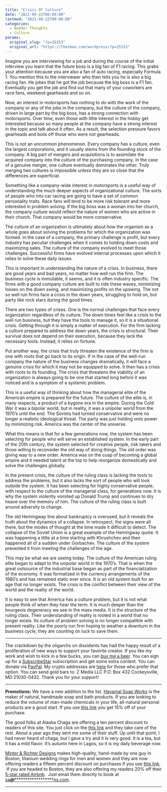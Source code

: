 ```yaml
---
title: "Crisis Of Culture"
date: "2021-09-22T00:00:00"
lastmod: "2021-09-22T00:00:00"
categories:
  - Badder Thoughts
  - Culture
params:
  original_slug: "?p=25153"
  original_url: "https://thezman.com/wordpress/?p=25153"
---
```


Imagine you are interviewing for a job and during the course of the
initial interview you learn that the future boss is a big fan of F1
racing. This grabs your attention because you are also a fan of auto
racing, especially Formula 1. You mention this to the interviewer who
then tells you he is also a big racing fan. He jokes that he got the job
because the big boss is a F1 fan. Eventually you get the job and find
out that many of your coworkers are race fans, weekend gearheads and so
on.

Now, an interest in motorsports has nothing to do with the work of the
company or any of the jobs in the company, but the culture of the
company, driven in large part by the big boss, has a strong connection
with motorsports. Over time, even those with little interest in the
hobby get interested because so many people at the company have a strong
interest in the topic and talk about it often. As a result, the
selection pressure favors gearheads and boils off those who were not
gearheads.

This is not an uncommon phenomenon. Every company has a culture, even
the largest corporations, and it usually stems from the founding stock
of the company. A big part of mergers and acquisitions is to assimilate
the acquired company into the culture of the purchasing company. In the
case of a genuine merger, one culture eventually dominates the other.
Truly merging two cultures is impossible unless they are so close that
the differences are superficial.

Something like a company-wide interest in motorsports is a useful way of
understanding the much deeper aspects of organizational culture. The
sorts of people who into car racing are going to have a set of common
personality traits. Race fans will tend to be more risk tolerant and
more interested in problem solving. If the big boss was a woman into her
church, the company culture would reflect the nature of women who are
active in their church. That company would be more conservative.

The culture of an organization is ultimately about how the organism as a
whole goes about solving the problems for which the organization was
formed. In the case of a company, the primary challenge is profit, but
every industry has peculiar challenges when it comes to holding down
costs and maximizing sales. The culture of the company evolved to meet
those challenges. Successful firms have evolved internal processes upon
which it relies to solve these daily issues.

This is important in understanding the nature of a crisis. In business,
there are good years and bad years, no matter how well run the firm. The
business cycle is immutable, it seems, and it is often industry
specific. The firms with a good company culture are built to ride these
waves, minimizing losses on the down swing, and maximizing profits on
the upswing. The not so well run firms face a crisis in the down years,
struggling to hold on, but party like rock stars during the good times.

There are two types of crises. One is the normal challenges that face
every organization regardless of its culture. The down times feel like a
crisis to the well run business, but they have the tools to manage it,
so it is a situational crisis. Getting through it is simply a matter of
execution. For the firm lacking a culture prepared to address the down
years, the crisis is structural. Their survival does not depend on their
execution, because they lack the necessary tools. Instead, it relies on
fortune.

Put another way, the crisis that truly threaten the existence of the
firm is one with roots that go back to its origin. If in the case of the
well-run company the nature of the business changes dramatically, it
will face a genuine crisis for which it may not be equipped to solve. It
then has a crisis with roots to its founding. The crisis that threatens
the viability of an organization is always going to be one that started
long before it was noticed and is a symptom of a systemic problem.

This is a useful way of thinking about how the managerial elite of the
American empire is prepared for the future. The culture of the elite is,
in many respects, a product of a bygone era in the empire. During the
Cold War it was a bipolar world, but in reality, it was a unipolar world
from the 1970’s until the end. The Soviets had turned conservative and
were no longer a realistic ideological threat. The party was just
holding onto power by minimizing risk. America was the center of the
universe.

What this means is that for a few generations now, the system has been
selecting for people who will serve an established system. In the early
part of the 20th century, the system selected for creative people, risk
takers and those willing to reconsider the old way of doing things. The
old order was giving way to a new order. America was on the cusp of
becoming a global empire and it needed talent at the top to help
reorganize domestically and solve the challenges globally.

In the present crisis, the culture of the ruling class is lacking the
tools to address the problems, but it also lacks the sort of people who
will look outside the system. It has been selecting for highly
conservative people, with respect to the culture of the managerial
class, for generations now. It is why the system violently vomited up
Donald Trump and continues to dry heave over the memory of him. The
culture of the ruling class is built around adversity to change.

The old Hemingway line about bankruptcy is overused, but it reveals the
truth about the dynamics of a collapse. In retrospect, the signs were
all there, but the modes of thought at the time made it difficult to
detect. The collapse of the Soviet Union is a great example of the
Hemingway quote. It was happening a little at a time starting with
Khrushchev and then happened all of a sudden under Gorbachev. The
culture of the system prevented it from meeting the challenges of the
age.

This may be what we are seeing today. The culture of the American ruling
elite began to adapt to the unipolar world in the 1970’s. That is when
the great outsource of the industrial base began as part of the
financialization of the economy. It was formalized in the currency
arrangements of the 1980’s and has remained static ever since. It is an
old system built for an age that no longer exists. The crisis is the
conflict between their view of the world and the reality of the world.

It is easy to see that America has a culture problem, but it is not what
people think of when they hear the term. It is much deeper than the
bourgeois degeneracy we see in the mass media. It is the structure of
the ruling class. Their understanding of reality is rooted in a world
that no longer exists. Its culture of problem solving is no longer
compatible with present reality. Like the poorly run firm hoping to
weather a downturn in the business cycle, they are counting on luck to
save them.

------------------------------------------------------------------------

The crackdown by the oligarchs on dissidents has had the happy result of
a proliferation of new ways to support your favorite creator. If you
like my work and wish to kick in a few bucks, you can
<a href="https://www.buymeacoffee.com/mujolulu" rel="noopener"
target="_blank">buy me a beer</a>. You can sign up for a
<a href="https://www.subscribestar.com/the-z-blog" rel="noopener"
target="_blank">SubscribeStar</a> subscription and get some extra
content. You can donate via <a
href="https://www.paypal.com/donate/?cmd=_s-xclick&amp;hosted_button_id=UDAS2Q8JYA6CN&amp;source=url"
rel="noopener" target="_blank">PayPal</a>. My crypto addresses are
<a href="https://thezman.com/wordpress/?page_id=22713" rel="noopener"
target="_blank">here</a> for those who prefer that option. You can send
gold bars to: Z Media LLC P.O. Box 432 Cockeysville, MD 21030-0432.
Thank you for your support!

------------------------------------------------------------------------

**Promotions:** We have a new addition to the list.
<a href="https://havamalsoapworks.com/" rel="noopener"
target="_blank">Havamal Soap Works</a> is the maker of natural, handmade
soap and bath products. If you are looking to reduce the volume of
man-made chemicals in your life, all-natural personal products are a
good start. If you use
<a href="https://havamalsoapworks.com/discount/ZMAN" rel="noopener"
target="_blank">this link</a> you get 15% off of your purchase.

The good folks at Alaska Chaga are offering a ten percent discount to
readers of this site. You just click on the
<a href="https://alaskachaga.us/discount/ZMAN" rel="noopener noreferrer"
target="_blank">this link</a> and they take care of the rest. About a
year ago they sent me some of their stuff. Up until that point, I had
never heard of chaga, but I gave a try and it is very good. It is a tea,
but it has a mild flavor. It’s autumn here in Lagos, so it is my daily
beverage now.

<a href="https://www.minterandrichterdesigns.com/"
rel="noreferrer nofollow noopener" target="_blank">Minter &amp; Richter
Designs</a> makes high-quality, hand-made by one guy in Boston, titanium
wedding rings for men and women and they are now offering readers a
fifteen percent discount on purchases if you use
<a href="https://www.minterandrichterdesigns.com/discount/ZMAN"
rel="noreferrer nofollow noopener" target="_blank">this link</a>. 
 <span class="highlight"><span class="colour"><span class="font"><span class="size">If
you are headed to Boston, they are also offering my readers 20% off
their <a
href="https://www.airbnb.com/users/7988017/listings?user_id=7988017&amp;s=3"
rel="noopener noreferrer" target="_blank">5-star rated Airbnb</a>.  Just
email them directly to book at
<a href="mailto:sa***@*********************ns.com"
data-original-string="n52UiGO5jyMtSoG22YCm0Q==cb7qVoF1dmHCjGWSni/Rcn6L7PvdZd4q6SqZzQ5qBXa7COJE07XJ2w2udPHW91kWgB0"><span
class="apbct-email-encoder"
data-original-string="cFptGpaIbk2Om6AXoG7Ktg==cb7tWhgaJS5BL9VuMfxPWcfqmY1ehNuj3PNMwls4PopdOEe3AwVatGOV8+2Har3Kbeh"
title="This contact has been encoded by Anti-Spam by CleanTalk. Click to decode. To finish the decoding make sure that JavaScript is enabled in your browser.">sa<span
class="apbct-blur">***</span>@<span
class="apbct-blur">*********************</span>ns.com</span></a>.</span></span></span></span>

------------------------------------------------------------------------

